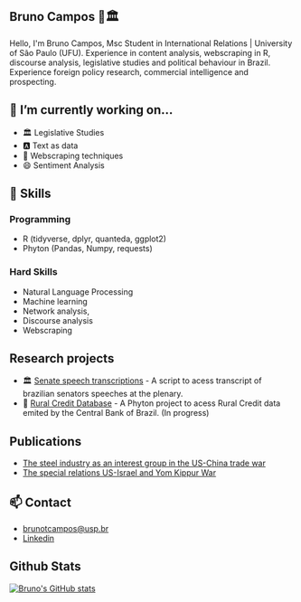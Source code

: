 ## Bruno Campos 👋🏛️

Hello, I'm Bruno Campos, Msc Student in International Relations | University of São Paulo (UFU). Experience in content analysis, webscraping in R, discourse analysis, legislative studies and political behaviour in Brazil. Experience foreign policy research, commercial intelligence and prospecting.

## 🔭 I’m currently working on... 
- 🏛️ Legislative Studies
- 🅰️ Text as data
- 🎲 Webscraping techniques
- 😄 Sentiment Analysis

## 💬 Skills
### Programming
- R (tidyverse, dplyr, quanteda, ggplot2) 
- Phyton (Pandas, Numpy, requests)

### Hard Skills
- Natural Language Processing
- Machine learning
- Network analysis,
- Discourse analysis
- Webscraping

## Research projects
- 🏛️ [Senate speech transcriptions](https://github.com/BrunoTCampos/transcricao_disc_senado) - A script to acess transcript of brazilian senators speeches at the plenary.
- 🌱 [Rural Credit Database](https://github.com/BrunoTCampos/credito_ruralBC) - A Phyton project to acess Rural Credit data emited by the Central Bank of Brazil. (In progress) 

## Publications
- [The steel industry as an interest group in the US-China trade war](https://www.agendapolitica.ufscar.br/index.php/agendapolitica/article/view/828)
- [The special relations US-Israel and Yom Kippur War](https://ipri.unl.pt/images/publicacoes/revista_ri/pdf/ri70/RI_70_art09_BMBCDL.pdf)

## 📫 Contact 
- [brunotcampos@usp.br](brunotcampos@usp.br)
- [Linkedin](https://www.linkedin.com/in/bruno-taddeo-de-lima-campos/)

## Github Stats

[![Bruno's GitHub stats](https://github-readme-stats.vercel.app/apiBrunoTCamposanuraghazra)](https://github.com/anuraghazra/github-readme-stats)
